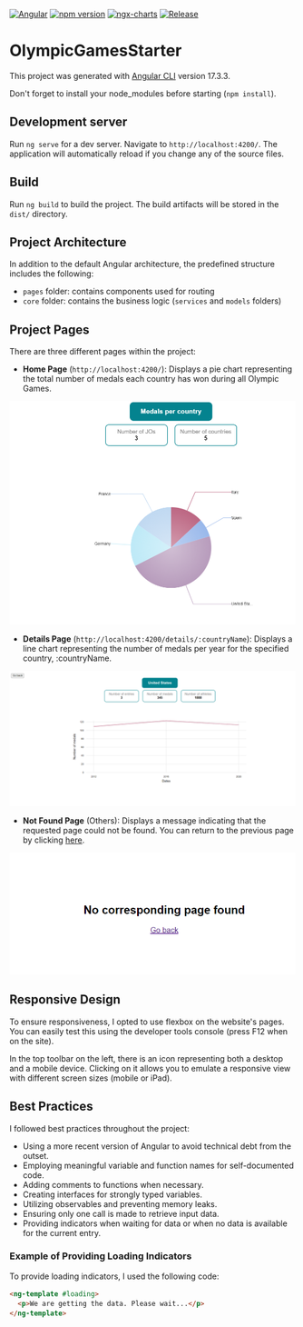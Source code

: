[![Angular](https://img.shields.io/badge/Angular-DD0031?style=for-the-badge&logo=angular&logoColor=white)](https://angular.io/)
[![npm version](https://img.shields.io/npm/v/npm?style=for-the-badge)](https://www.npmjs.com/)
[![ngx-charts](https://img.shields.io/badge/chart_library-%40swinlane%2Fngx--charts-blue?style=for-the-badge)](https://swimlane.gitbook.io/ngx-charts)
[![Release](https://img.shields.io/github/release/AntoineCanda/Developpez-le-front-end-en-utilisant-Angular.svg?style=for-the-badge)](https://github.com/AntoineCanda/Developpez-le-front-end-en-utilisant-Angular/releases)

# OlympicGamesStarter

This project was generated with [Angular CLI](https://github.com/angular/angular-cli) version 17.3.3.

Don't forget to install your node_modules before starting (`npm install`).

## Development server

Run `ng serve` for a dev server. Navigate to `http://localhost:4200/`. The application will automatically reload if you change any of the source files.

## Build

Run `ng build` to build the project. The build artifacts will be stored in the `dist/` directory.

## Project Architecture

In addition to the default Angular architecture, the predefined structure includes the following:

- `pages` folder: contains components used for routing
- `core` folder: contains the business logic (`services` and `models` folders)

## Project Pages

There are three different pages within the project:

- **Home Page** (`http://localhost:4200/`): Displays a pie chart representing the total number of medals each country has won during all Olympic Games.

![Home Page Example](homepageexample.PNG)

- **Details Page** (`http://localhost:4200/details/:countryName`): Displays a line chart representing the number of medals per year for the specified country, :countryName.

![Details Page Example](detailspageexample.PNG)

- **Not Found Page** (Others):
  Displays a message indicating that the requested page could not be found. You can return to the previous page by clicking [here](http://localhost:4200/).

![Not Found Page Screenshot](notfoundpageexample.PNG)
## Responsive Design

To ensure responsiveness, I opted to use flexbox on the website's pages. You can easily test this using the developer tools console (press F12 when on the site).

In the top toolbar on the left, there is an icon representing both a desktop and a mobile device. Clicking on it allows you to emulate a responsive view with different screen sizes (mobile or iPad).

## Best Practices

I followed best practices throughout the project:

- Using a more recent version of Angular to avoid technical debt from the outset.
- Employing meaningful variable and function names for self-documented code.
- Adding comments to functions when necessary.
- Creating interfaces for strongly typed variables.
- Utilizing observables and preventing memory leaks.
- Ensuring only one call is made to retrieve input data.
- Providing indicators when waiting for data or when no data is available for the current entry.

### Example of Providing Loading Indicators

To provide loading indicators, I used the following code:

```html
<ng-template #loading>
  <p>We are getting the data. Please wait...</p>
</ng-template>

